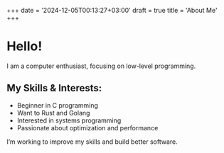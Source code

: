 +++
date = '2024-12-05T00:13:27+03:00'
draft = true
title = 'About Me'
+++
# Hello!

I am a computer enthusiast, focusing on low-level programming.

## My Skills & Interests:
- Beginner in C programming
- Want to Rust and Golang
- Interested in systems programming
- Passionate about optimization and performance

I’m working to improve my skills and build better software.
